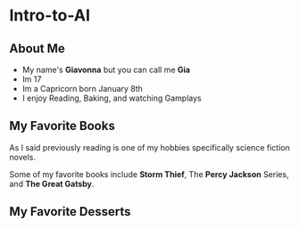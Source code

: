 # Intro-to-AI

## About Me
* My name's **Giavonna** but you can call me **Gia**
* Im 17
* Im a Capricorn born January 8th
* I enjoy Reading, Baking, and watching Gamplays

## My Favorite Books

As I said previously reading is one of my hobbies specifically science fiction novels. 

Some of my favorite books include **Storm Thief**, The **Percy Jackson** Series, and **The Great Gatsby**.

## My Favorite Desserts
